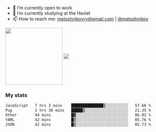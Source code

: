 <!-- ## Hi there, I'm Roman Meloshnikov 👋 -->

<!-- !
[image](https://www.codewars.com/users/meloshnikov/badges/small?theme=light)<br> -->

<!--
Here are some ideas to get you started:

- 🧰 I’m currently open to work
- 👯 I’m looking to collaborate on ...
- 🤔 I’m looking for help with ...
- 💬 Ask me about ...
- 📫 How to reach me: meloshnikov
- 😄 Pronouns: ...
- ⚡ Fun fact: ...
-->

- 🧰 I’m currently open to work
- 🌱 I’m currently studying at the Hexlet
- 📫 How to reach me: meloshnikovrv@gmail.com | [@meloshnikov](https://telegram.me/meloshnikov)

<span>
<a>
<img align="center" height="180em" src="https://github-readme-stats.vercel.app/api?username=meloshnikov&show_icons=true&hide_border=true&&count_private=true&include_all_commits=true" />
</a>
<a>
<img align="center" src="https://github-readme-stats.vercel.app/api/top-langs/?username=meloshnikov&layout=compact&hide_border=true" />
</a>
</span>


### My stats
<!--START_SECTION:waka-->

```txt
JavaScript   7 hrs 3 mins    ██████████████▒░░░░░░░░░░   57.66 %
Pug          2 hrs 36 mins   █████▒░░░░░░░░░░░░░░░░░░░   21.35 %
Other        44 mins         █▓░░░░░░░░░░░░░░░░░░░░░░░   06.02 %
YAML         42 mins         █▒░░░░░░░░░░░░░░░░░░░░░░░   05.76 %
JSON         42 mins         █▒░░░░░░░░░░░░░░░░░░░░░░░   05.73 %
```

<!--END_SECTION:waka-->

